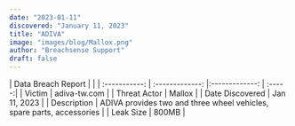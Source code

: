 ```yaml
---
date: "2023-01-11"
discovered: "January 11, 2023"
title: "ADIVA"
image: "images/blog/Mallox.png"
author: "Breachsense Support"
draft: false
---
```


| Data Breach Report           |              | 
| :-----------: | :-------------:     |:-------------:    | :-----:|
| Victim      | adiva-tw.com      | 
| Threat Actor      | Mallox      | 
| Date Discovered      | Jan 11, 2023      | 
| Description      | ADIVA provides two and three wheel vehicles, spare parts, accessories      | 
| Leak Size      | 800MB      | 

